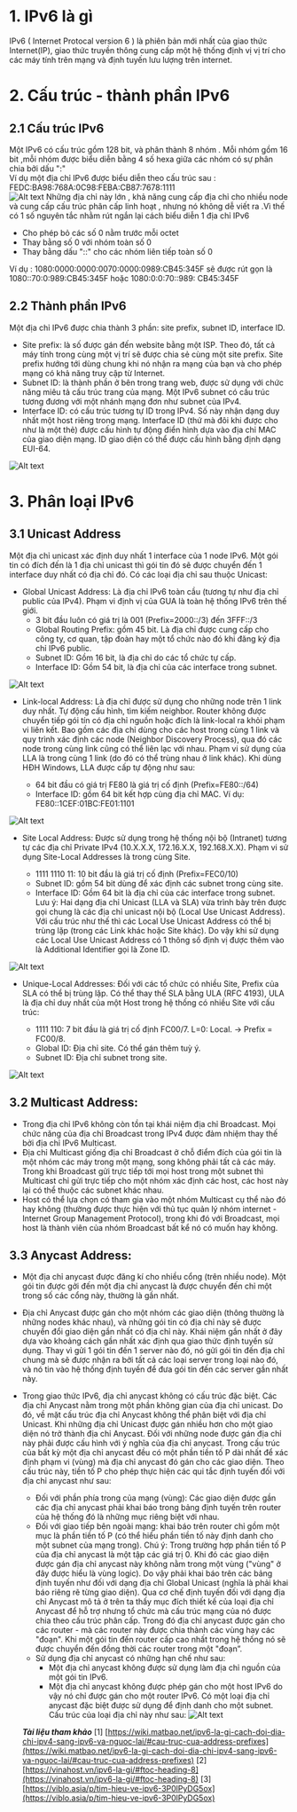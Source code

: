 # 1. IPv6 là gì 
IPv6 ( Internet Protocal version 6 ) là phiên bản mới nhất của giao thức Internet(IP), giao thức truyền thông cung cấp một hệ thống định vị vị trí cho các máy tính trên mạng và định tuyến lưu lượng trên internet. 

# 2. Cấu trúc - thành phần IPv6
## 2.1 Cấu trúc IPv6
Một IPv6 có cấu trúc gồm 128 bit, và phân thành 8 nhóm . Mỗi nhóm gồm 16 bit ,mỗi nhóm được biểu diễn bằng 4 số hexa giữa các nhóm có sự phân chia bởi dấu ":"  
Ví dụ một địa chỉ IPv6 được biểu diễn theo cấu trúc sau :  
FEDC:BA98:768A:0C98:FEBA:CB87:7678:1111  
 ![Alt text](../imgs/ipv6.jpg)
Những địa chỉ này lớn , khả năng cung cấp địa chỉ cho nhiều node và cung cấp cấu trúc phân cấp linh hoạt , nhưng nó không dễ viết ra .Vì thế có 1 số nguyên tắc nhằm rút ngắn lại cách biểu diễn 1 địa chỉ IPv6 
- Cho phép bỏ các số 0 nằm trước mỗi octet
- Thay bằng số 0 với nhóm toàn số 0
- Thay bằng dấu "::" cho các nhóm liên tiếp toàn số 0

Ví dụ : 1080:0000:0000:0070:0000:0989:CB45:345F sẽ được rút gọn là 
1080::70:0:989:CB45:345F hoặc 1080:0:0:70::989: CB45:345F

## 2.2 Thành phần IPv6
Một địa chỉ IPv6 được chia thành 3 phần: site prefix, subnet ID, interface ID.

- Site prefix: là số được gán đến website bằng một ISP. Theo đó, tất cả máy tính trong cùng một vị trí sẽ được chia sẻ cùng một site prefix. Site prefix hướng tới dùng chung khi nó nhận ra mạng của bạn và cho phép mạng có khả năng truy cập từ Internet.
- Subnet ID: là thành phần ở bên trong trang web, được sử dụng với chức năng miêu tả cấu trúc trang của mạng. Một IPv6 subnet có cấu trúc tương đương với một nhánh mạng đơn như subnet của IPv4.
- Interface ID: có cấu trúc tương tự ID trong IPv4. Số này nhận dạng duy nhất một host riêng trong mạng. Interface ID (thứ mà đôi khi được cho như là một thẻ) được cấu hình tự động điển hình dựa vào địa chỉ MAC của giao diện mạng. ID giao diện có thể được cấu hình bằng định dạng EUI-64.

![Alt text](../imgs/image.png)

# 3. Phân loại IPv6
## 3.1 Unicast Address
Một địa chỉ unicast xác định duy nhất 1 interface của 1 node IPv6. Một gói tin có đích đến là 1 địa chỉ unicast thì gói tin đó sẽ được chuyển đến 1 interface duy nhất có địa chỉ đó. Có các loại địa chỉ sau thuộc Unicast:
- Global Unicast Address: Là địa chỉ IPv6 toàn cầu (tương tự như địa chỉ public của IPv4). Phạm vi định vị của GUA là toàn hệ thống IPv6 trên thế giới.
    - 3 bit đầu luôn có giá trị là 001 (Prefix=2000::/3) đến 3FFF::/3
    - Global Routing Prefix: gồm 45 bit. Là địa chỉ được cung cấp cho công ty, cơ quan, tập đoàn hay một tổ chức nào đó khi đăng ký địa chỉ IPv6 public.
    - Subnet ID: Gồm 16 bit, là địa chỉ do các tổ chức tự cấp.
    - Interface ID: Gồm 54 bit, là địa chỉ của các interface trong subnet.

![Alt text](../imgs/global.png)

- Link-local Address: Là địa chỉ được sử dụng cho những node trên 1 link duy nhất. Tự động cấu hình, tìm kiếm neighbor. Router không được chuyển tiếp gói tín có địa chỉ nguồn hoặc đích là link-local ra khỏi phạm vi liên kết. Bao gồm các địa chỉ dùng cho các host trong cùng 1 link và quy trình xác định các node (Neighbor Discovery Process), qua đó các node trong cùng link cũng có thể liên lạc với nhau. Phạm vi sử dụng của LLA là trong cùng 1 link (do đó có thể trùng nhau ở link khác). Khi dùng HĐH Windows, LLA được cấp tự động như sau:

    - 64 bit đầu có giá trị FE80 là giá trị cố định (Prefix=FE80::/64)
    - Interface ID: gồm 64 bit kết hợp cùng địa chỉ MAC. Ví dụ: FE80::1CEF:01BC:FE01:1101

![Alt text](../imgs/linklocal.png)

- Site Local Address: Được sử dụng trong hệ thống nội bộ (Intranet) tương tự các địa chỉ Private IPv4 (10.X.X.X, 172.16.X.X, 192.168.X.X). Phạm vi sử dụng Site-Local Addresses là trong cùng Site.

    - 1111 1110 11: 10 bit đầu là giá trị cố định (Prefix=FEC0/10)
    - Subnet ID: gồm 54 bit dùng để xác định các subnet trong cùng site.
    - Interface ID: Gồm 64 bit là địa chỉ của các interface trong subnet. Lưu ý: Hai dạng địa chỉ Unicast (LLA và SLA) vừa trình bày trên được gọi chung là các địa chỉ unicast nội bộ (Local Use Unicast Address). Với cấu trúc như thế thì các Local Use Unicast Address có thể bị trùng lặp (trong các Link khác hoặc Site khác). Do vậy khi sử dụng các Local Use Unicast Address có 1 thông số định vị được thêm vào là Additional Identifier gọi là Zone ID.

![Alt text](../imgs/sitelocal.png)

- Unique-Local Addresses: Đối với các tổ chức có nhiều Site, Prefix của SLA có thể bị trùng lặp. Có thể thay thế SLA bằng ULA (RFC 4193), ULA là địa chỉ duy nhất của một Host trong hệ thống có nhiều Site với cấu trúc:

  - 1111 110: 7 bit đầu là giá trị cố định FC00/7. L=0: Local. → Prefix = FC00/8.
  - Global ID: Địa chỉ site. Có thể gán thêm tuỳ ý.
  - Subnet ID: Địa chỉ subnet trong site.

![Alt text](../imgs/unique.png)
## 3.2 Multicast Address: 
- Trong địa chỉ IPv6 không còn tồn tại khái niệm địa chỉ Broadcast. Mọi chức năng của địa chỉ Broadcast trong IPv4 được đảm nhiệm thay thế bởi địa chỉ IPv6 Multicast.
- Địa chỉ Multicast giống địa chỉ Broadcast ở chỗ điểm đích của gói tin là một nhóm các máy trong một mạng, song không phải tất cả các máy. Trong khi Broadcast gửi trực tiếp tới mọi host trong một subnet thì Multicast chỉ gửi trực tiếp cho một nhóm xác định các host, các host này lại có thể thuộc các subnet khác nhau.
- Host có thể lựa chọn có tham gia vào một nhóm Multicast cụ thể nào đó hay không (thường được thực hiện với thủ tục quản lý nhóm internet - Internet Group Management Protocol), trong khi đó với Broadcast, mọi host là thành viên của nhóm Broadcast bất kể nó có muốn hay không.

## 3.3 Anycast Address: 
- Một địa chỉ anycast được đăng kí cho nhiều cổng (trên nhiều node). Một gói tin được gởi đến một địa chỉ anycast là được chuyển đến chỉ một trong số các cổng này, thường là gần nhất.
- Địa chỉ Anycast được gán cho một nhóm các giao diện (thông thường là những nodes khác nhau), và những gói tin có địa chỉ này sẽ được chuyển đổi giao diện gần nhất có địa chỉ này. Khái niệm gần nhất ở đây dựa vào khoảng cách gần nhất xác định qua giao thức định tuyến sử dụng. Thay vì gửi 1 gói tin đến 1 server nào đó, nó gửi gói tin đến địa chỉ chung mà sẽ được nhận ra bởi tất cả các loại server trong loại nào đó, và nó tin vào hệ thống định tuyến để đưa gói tin đến các server gần nhất này.
- Trong giao thức IPv6, địa chỉ anycast không có cấu trúc đặc biệt. Các địa chỉ Anycast nằm trong một phần không gian của địa chỉ unicast. Do đó, về mặt cấu trúc địa chỉ Anycast không thể phân biệt với địa chỉ Unicast. Khi những địa chỉ Unicast được gán nhiều hơn cho một giao diện nó trở thành địa chỉ Anycast. Đối với những node được gán địa chỉ này phải được cấu hình với ý nghĩa của địa chỉ anycast. Trong cấu trúc của bất kỳ một địa chỉ anycast đều có một phần tiền tố P dài nhất để xác định phạm vi (vùng) mà địa chỉ anycast đó gán cho các giao diện. Theo cấu trúc này, tiền tố P cho phép thực hiện các qui tắc định tuyến đối với địa chỉ anycast như sau:

    - Đối với phần phía trong của mạng (vùng): Các giao diện được gần các địa chỉ anycast phải khai báo trong bảng định tuyến trên router của hệ thống đó là những mục riêng biệt với nhau.
    - Đối với giao tiếp bên ngoài mạng: khai báo trên router chỉ gồm một mục là phần tiền tố P (có thể hiểu phần tiền tố này định danh cho một subnet của mạng trong). Chú ý: Trong trường hợp phần tiền tố P của địa chỉ anycast là một tập các giá trị 0. Khi đó các giao diện được gán địa chỉ anycast này không nằm trong một vùng ("vùng" ở đây được hiểu là vùng logic). Do vậy phải khai báo trên các bảng định tuyến như đối với dạng địa chỉ Global Unicast (nghĩa là phải khai báo riêng rẽ từng giao diện). Qua cơ chế định tuyến đối với dạng địa chỉ Anycast mô tả ở trên ta thấy mục đích thiết kế của loại địa chỉ Anycast để hỗ trợ nhưng tổ chức mà cấu trúc mạng của nó được chia theo cấu trúc phân cấp. Trong đó địa chỉ anycast được gán cho các router - mà các router này được chia thành các vùng hay các "đoạn". Khi một gói tin đến router cấp cao nhất trong hệ thống nó sẽ được chuyển đến đồng thời các router trong một "đoạn”.
    - Sử dụng địa chỉ anycast có những hạn chế như sau:
      - Một địa chỉ anycast không được sử dụng làm địa chỉ nguồn của một gói tin IPv6.
      - Một địa chỉ anycast không được phép gán cho một host IPv6 do vậy nó chỉ được gán cho một router IPv6. Có một loại địa chỉ anycast đặc biệt được sử dụng để định danh cho một subnet. Cấu trúc của loại địa chỉ này như sau:
  ![Alt text](../imgs/83c43f58-75ec-4788-bc93-f4dfaf7bef11.png)


  ***Tài liệu tham khảo***
  [1] [https://wiki.matbao.net/ipv6-la-gi-cach-doi-dia-chi-ipv4-sang-ipv6-va-nguoc-lai/#cau-truc-cua-address-prefixes](https://wiki.matbao.net/ipv6-la-gi-cach-doi-dia-chi-ipv4-sang-ipv6-va-nguoc-lai/#cau-truc-cua-address-prefixes)
  [2] [https://vinahost.vn/ipv6-la-gi/#ftoc-heading-8](https://vinahost.vn/ipv6-la-gi/#ftoc-heading-8)
  [3] [https://viblo.asia/p/tim-hieu-ve-ipv6-3P0lPyDG5ox](https://viblo.asia/p/tim-hieu-ve-ipv6-3P0lPyDG5ox)
